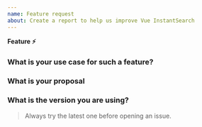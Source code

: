 ```yaml
---
name: Feature request
about: Create a report to help us improve Vue InstantSearch
---
```


**Feature ⚡️**

### What is your use case for such a feature?

### What is your proposal
<!-- 
  new API entry?
  new option to add?
  change in the behavior?
-->


### What is the version you are using?

> Always try the latest one before opening an issue.
